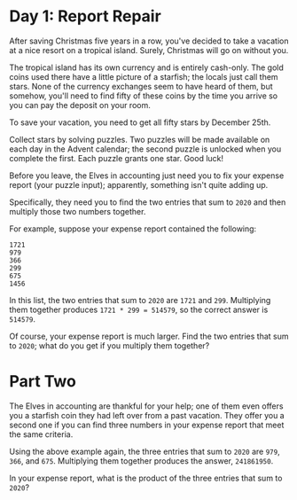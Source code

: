 # Day 1: Report Repair
After saving Christmas five years in a row, you've decided to take a vacation at a nice resort on a tropical island.
Surely, Christmas will go on without you.

The tropical island has its own currency and is entirely cash-only.
The gold coins used there have a little picture of a starfish; the locals just call them stars.
None of the currency exchanges seem to have heard of them, but somehow, you'll need to find fifty of these coins by the time you arrive so you can pay the deposit on your room.

To save your vacation, you need to get all fifty stars by December 25th.

Collect stars by solving puzzles.
Two puzzles will be made available on each day in the Advent calendar; the second puzzle is unlocked when you complete the first.
Each puzzle grants one star. Good luck!

Before you leave, the Elves in accounting just need you to fix your expense report (your puzzle input); apparently, something isn't quite adding up.

Specifically, they need you to find the two entries that sum to `2020` and then multiply those two numbers together.

For example, suppose your expense report contained the following:
```
1721
979
366
299
675
1456
```
In this list, the two entries that sum to `2020` are `1721` and `299`.
Multiplying them together produces `1721 * 299 = 514579`, so the correct answer is `514579`.

Of course, your expense report is much larger.
Find the two entries that sum to `2020`; what do you get if you multiply them together?


# Part Two 
The Elves in accounting are thankful for your help; one of them even offers you a starfish coin they had left over from a past vacation.
They offer you a second one if you can find three numbers in your expense report that meet the same criteria.

Using the above example again, the three entries that sum to `2020` are `979`, `366`, and `675`.
Multiplying them together produces the answer, `241861950`.

In your expense report, what is the product of the three entries that sum to `2020`?
